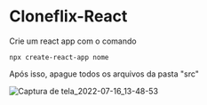 # Cloneflix-React
Crie um react app com o comando 

```npx create-react-app nome```

Após isso, apague todos os arquivos da pasta "src"

![Captura de tela_2022-07-16_13-48-53](https://user-images.githubusercontent.com/84055744/179364360-3340168d-6c32-41d6-ab97-36c63224c4a4.png)

